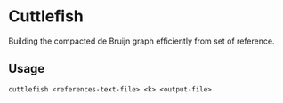 # Cuttlefish

Building the compacted de Bruijn graph efficiently from set of reference.


## Usage
`cuttlefish <references-text-file> <k> <output-file>`
